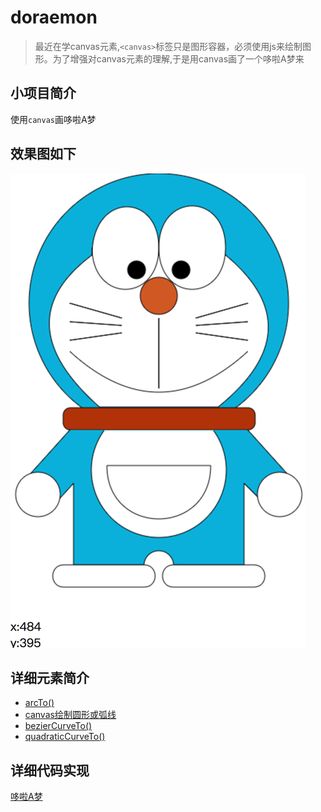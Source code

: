 # doraemon

> 最近在学canvas元素,`<canvas>`标签只是图形容器，必须使用js来绘制图形。为了增强对canvas元素的理解,于是用canvas画了一个哆啦A梦来

## 小项目简介 

使用`canvas`画哆啦A梦

## 效果图如下

 ![](https://github.com/726664809/doraemon/raw/master/img/Doraemon.png)
 
## 详细元素简介
- [arcTo()](http://www.365mini.com/page/html5-canvas-arcto.htm)
- [canvas绘制圆形或弧线](http://www.365mini.com/page/html5-canvas-circle.htm)
- [bezierCurveTo()](http://www.w3school.com.cn/tags/canvas_beziercurveto.asp)
- [quadraticCurveTo() ](http://www.w3school.com.cn/tags/canvas_quadraticcurveto.asp)

## 详细代码实现

[哆啦A梦](https://github.com/726664809/doraemon/blob/master/Doraemon.html)



 
 
 
 
  
 
 

  
    
    
 














